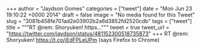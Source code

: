 
+++
author = "Jaydson Gomes"
categories = ["tweet"]
date = "Mon Jun 23 19:10:22 +0000 2014"
draft = false
image = "No media found for this Tweet"
slug = "3081b458fe701ad2e03902b2a6d3852fd2520cdb"
tags = ["tweet"]
title = """RT @rem: Shoryuken! https..."""
tweet = true
tweet_url = "https://twitter.com/jaydson/status/481152300518735873"
+++
RT @rem: Shoryuken! https://t.co/jEdFPLeUPm (says Firefox to Chrome)
